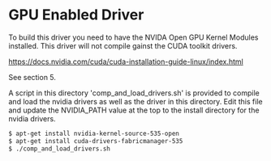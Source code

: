 # GPU Enabled Driver

To build this driver you need to have the NVIDA Open GPU Kernel Modules installed. This driver will not compile gainst the CUDA toolkit drivers.

https://docs.nvidia.com/cuda/cuda-installation-guide-linux/index.html

See section 5.

A script in this directory 'comp_and_load_drivers.sh' is provided to compile and load the nvidia drivers as well as the driver in this directory. Edit this file and update the NVIDIA_PATH value at the top to the install directory for the nvidia drivers.

```bash
$ apt-get install nvidia-kernel-source-535-open
$ apt-get install cuda-drivers-fabricmanager-535
$ ./comp_and_load_drivers.sh
```
